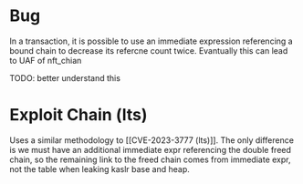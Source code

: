 # Bug
In a transaction, it is possible to use an immediate expression referencing a bound chain to decrease its refercne count twice. Evantually this can lead to UAF of nft_chian

TODO: better understand this

# Exploit Chain (lts)
Uses a similar methodology to [[CVE-2023-3777 (lts)]].
The only difference is we must have an additional immediate expr referencing the double freed chain, so the remaining link to the freed chain comes from immediate expr, not the table when leaking kaslr base and heap.